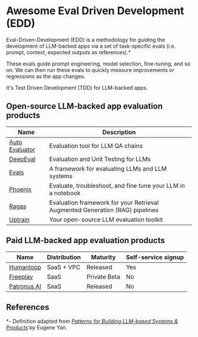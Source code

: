 # Awesome Eval Driven Development (EDD)

Eval-Driven-Development (EDD) is a methodology for guiding the development of LLM-backed apps via a set of task-specific evals (i.e. prompt, context, expected outputs as references).*

These evals guide prompt engineering, model selection, fine-tuning, and so on. We can then run these evals to quickly measure improvements or regressions as the app changes.

It's Test Driven Development (TDD) for LLM-backed apps.

## Open-source LLM-backed app evaluation products

| Name | Description|
| --- | --- |
 [Auto Evaluator](https://github.com/rlancemartin/auto-evaluator) | Evaluation tool for LLM QA chains |
 [DeepEval](https://github.com/confident-ai/deepeval) | Evaluation and Unit Testing for LLMs |
 [Evals](https://github.com/openai/evals) | A framework for evaluating LLMs and LLM systems |
 |[Phoenix](https://github.com/Arize-ai/phoenix) | Evaluate, troubleshoot, and fine tune your LLM in a notebook |
 [Ragas](https://github.com/explodinggradients/ragas ) | Evaluation framework for your Retrieval Augmented Generation (RAG) pipelines |
 [Uptrain](https://github.com/uptrain-ai/uptrain) | Your open-source LLM evaluation toolkit |

## Paid LLM-backed app evaluation products

| Name | Distribution | Maturity | Self-service signup |
| --- | --- | --- | --- |
| [Humanloop](https://www.humanloop.com/) | SaaS + VPC | Released | Yes |
| [Freeplay](https://freeplay.ai/) | SaaS | Private Beta | No |
| [Patronus AI](https://www.patronus.ai/) | SaaS | Released | No |

## References

*- Definition adapted from _[Patterns for Building LLM-based Systems & Products](https://eugeneyan.com/writing/llm-patterns/#evals-to-measure-performance)_ by Eugene Yan.
